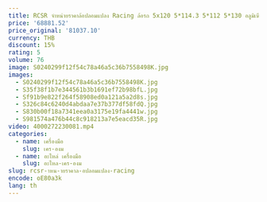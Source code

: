 ```yaml
---
title: RCSR จําหน่ายราคาล้อปลอมแปลง Racing ล้อรถ 5x120 5*114.3 5*112 5*130 อลูมิเนียมล้อรถสําหรับ BMW
price: '68881.52'
price_original: '81037.10'
currency: THB
discount: 15%
rating: 5
volume: 76
image: S0240299f12f54c78a46a5c36b7558498K.jpg
images:
  - S0240299f12f54c78a46a5c36b7558498K.jpg
  - S35f38f1b7e344561b3b1691ef72b98bfL.jpg
  - Sf91b9e822f264f58908ed0a121a5a2d8s.jpg
  - S326c84c6240d4abdaa7e37b377df58fdQ.jpg
  - S830b00f18a7341eea0a3175e19fa4441w.jpg
  - S981574a476b44c8c918213a7e5eacd35R.jpg
video: 4000272230081.mp4
categories:
  - name: เครื่องมือ
    slug: เคร-องม
  - name: อะไหล่ เครื่องมือ
    slug: อะไหล-เคร-องม
slug: rcsr-าหน-ายราคาล-อปลอมแปลง-racing
encode: oE80a3k
lang: th
---
```

  